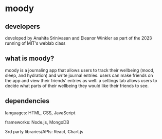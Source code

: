 # moody

## developers

developed by Anahita Srinivasan and Eleanor Winkler as part of the 2023 running of MIT's weblab class

## what is moody?

moody is a journaling app that allows users to track their wellbeing (mood, sleep, and hydration) and write journal entries. users can make friends on the app and view their friends' entries as well. a settings tab allows users to decide what parts of their wellbeing they would like their friends to see.

## dependencies

languages: HTML, CSS, JavaScript

frameworks: Node.js, MongoDB

3rd party libraries/APIs: React, Chart.js
